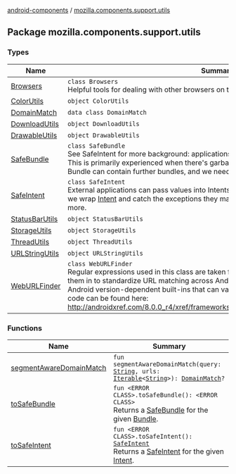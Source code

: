 [android-components](../index.md) / [mozilla.components.support.utils](./index.md)

## Package mozilla.components.support.utils

### Types

| Name | Summary |
|---|---|
| [Browsers](-browsers/index.md) | `class Browsers`<br>Helpful tools for dealing with other browsers on this device. |
| [ColorUtils](-color-utils/index.md) | `object ColorUtils` |
| [DomainMatch](-domain-match/index.md) | `data class DomainMatch` |
| [DownloadUtils](-download-utils/index.md) | `object DownloadUtils` |
| [DrawableUtils](-drawable-utils/index.md) | `object DrawableUtils` |
| [SafeBundle](-safe-bundle/index.md) | `class SafeBundle`<br>See SafeIntent for more background: applications can put garbage values into Bundles. This is primarily experienced when there's garbage in the Intent's Bundle. However that Bundle can contain further bundles, and we need to handle those defensively too. |
| [SafeIntent](-safe-intent/index.md) | `class SafeIntent`<br>External applications can pass values into Intents that can cause us to crash: in defense, we wrap [Intent](#) and catch the exceptions they may force us to throw. See bug 1090385 for more. |
| [StatusBarUtils](-status-bar-utils/index.md) | `object StatusBarUtils` |
| [StorageUtils](-storage-utils/index.md) | `object StorageUtils` |
| [ThreadUtils](-thread-utils/index.md) | `object ThreadUtils` |
| [URLStringUtils](-u-r-l-string-utils/index.md) | `object URLStringUtils` |
| [WebURLFinder](-web-u-r-l-finder/index.md) | `class WebURLFinder`<br>Regular expressions used in this class are taken from Android's Patterns.java. We brought them in to standardize URL matching across Android versions, instead of relying on Android version-dependent built-ins that can vary across Android versions. The original code can be found here: http://androidxref.com/8.0.0_r4/xref/frameworks/base/core/java/android/util/Patterns.java |

### Functions

| Name | Summary |
|---|---|
| [segmentAwareDomainMatch](segment-aware-domain-match.md) | `fun segmentAwareDomainMatch(query: `[`String`](https://kotlinlang.org/api/latest/jvm/stdlib/kotlin/-string/index.html)`, urls: `[`Iterable`](https://kotlinlang.org/api/latest/jvm/stdlib/kotlin.collections/-iterable/index.html)`<`[`String`](https://kotlinlang.org/api/latest/jvm/stdlib/kotlin/-string/index.html)`>): `[`DomainMatch`](-domain-match/index.md)`?` |
| [toSafeBundle](to-safe-bundle.md) | `fun <ERROR CLASS>.toSafeBundle(): <ERROR CLASS>`<br>Returns a [SafeBundle](-safe-bundle/index.md) for the given [Bundle](#). |
| [toSafeIntent](to-safe-intent.md) | `fun <ERROR CLASS>.toSafeIntent(): `[`SafeIntent`](-safe-intent/index.md)<br>Returns a [SafeIntent](-safe-intent/index.md) for the given [Intent](#). |
